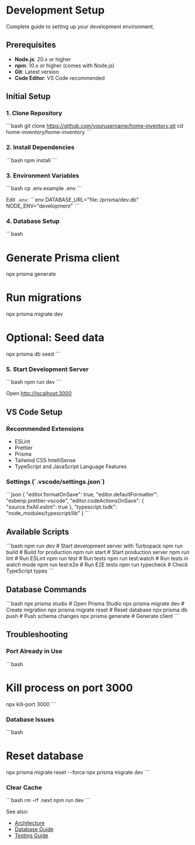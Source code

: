 # Development Setup

Complete guide to setting up your development environment.

## Prerequisites

- **Node.js**: 20.x or higher
- **npm**: 10.x or higher (comes with Node.js)
- **Git**: Latest version
- **Code Editor**: VS Code recommended

## Initial Setup

### 1. Clone Repository
\`\`\`bash
git clone https://github.com/yourusername/home-inventory.git
cd home-inventory/home-inventory
\`\`\`

### 2. Install Dependencies
\`\`\`bash
npm install
\`\`\`

### 3. Environment Variables
\`\`\`bash
cp .env.example .env
\`\`\`

Edit `.env`:
\`\`\`env
DATABASE_URL="file:./prisma/dev.db"
NODE_ENV="development"
\`\`\`

### 4. Database Setup
\`\`\`bash
# Generate Prisma client
npx prisma generate

# Run migrations
npx prisma migrate dev

# Optional: Seed data
npx prisma db seed
\`\`\`

### 5. Start Development Server
\`\`\`bash
npm run dev
\`\`\`

Open [http://localhost:3000](http://localhost:3000)

## VS Code Setup

### Recommended Extensions
- ESLint
- Prettier
- Prisma
- Tailwind CSS IntelliSense
- TypeScript and JavaScript Language Features

### Settings (\`.vscode/settings.json\`)
\`\`\`json
{
  "editor.formatOnSave": true,
  "editor.defaultFormatter": "esbenp.prettier-vscode",
  "editor.codeActionsOnSave": {
    "source.fixAll.eslint": true
  },
  "typescript.tsdk": "node_modules/typescript/lib"
}
\`\`\`

## Available Scripts

\`\`\`bash
npm run dev          # Start development server with Turbopack
npm run build        # Build for production
npm run start        # Start production server
npm run lint         # Run ESLint
npm run test         # Run tests
npm run test:watch   # Run tests in watch mode
npm run test:e2e     # Run E2E tests
npm run typecheck    # Check TypeScript types
\`\`\`

## Database Commands

\`\`\`bash
npx prisma studio           # Open Prisma Studio
npx prisma migrate dev      # Create migration
npx prisma migrate reset    # Reset database
npx prisma db push          # Push schema changes
npx prisma generate         # Generate client
\`\`\`

## Troubleshooting

### Port Already in Use
\`\`\`bash
# Kill process on port 3000
npx kill-port 3000
\`\`\`

### Database Issues
\`\`\`bash
# Reset database
npx prisma migrate reset --force
npx prisma migrate dev
\`\`\`

### Clear Cache
\`\`\`bash
rm -rf .next
npm run dev
\`\`\`

See also:
- [Architecture](./architecture.md)
- [Database Guide](./database.md)
- [Testing Guide](./testing.md)
